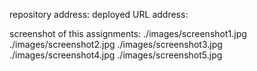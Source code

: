 
repository address:
deployed URL address:

screenshot of this assignments: 
./images/screenshot1.jpg
./images/screenshot2.jpg
./images/screenshot3.jpg
./images/screenshot4.jpg
./images/screenshot5.jpg